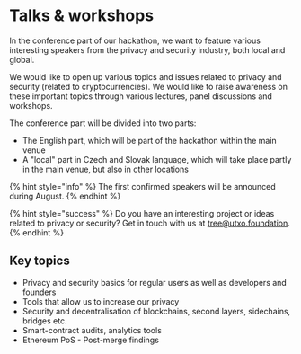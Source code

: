 # Talks & workshops

In the conference part of our hackathon, we want to feature various interesting speakers from the privacy and security industry, both local and global.

We would like to open up various topics and issues related to privacy and security (related to cryptocurrencies). We would like to raise awareness on these important topics through various lectures, panel discussions and workshops.

The conference part will be divided into two parts:

* The English part, which will be part of the hackathon within the main venue
* A "local" part in Czech and Slovak language, which will take place partly in the main venue, but also in other locations

{% hint style="info" %}
The first confirmed speakers will be announced during August.
{% endhint %}

{% hint style="success" %}
Do you have an interesting project or ideas related to privacy or security? Get in touch with us at [tree@utxo.foundation](mailto:tree@utxo.foundation).
{% endhint %}

## Key topics

* Privacy and security basics for regular users as well as developers and founders
* Tools that allow us to increase our privacy
* Security and decentralisation of blockchains, second layers, sidechains, bridges etc.
* Smart-contract audits, analytics tools
* Ethereum PoS - Post-merge findings

